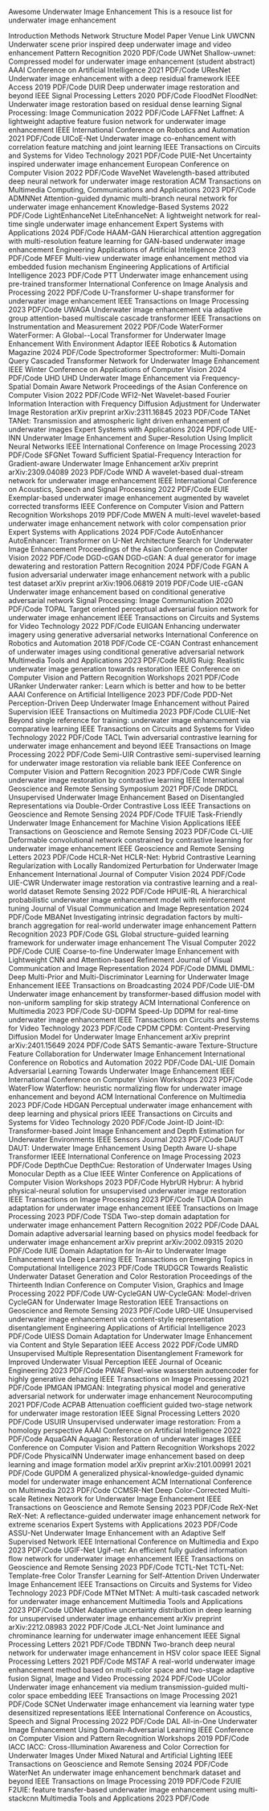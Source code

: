 Awesome Underwater Image Enhancement
This is a resouce list for underwater image enhancement

Introduction
Methods
Network Structure
Model	Paper	Venue	Link
UWCNN	Underwater scene prior inspired deep underwater image and video enhancement	Pattern Recognition 2020	PDF/Code
UWNet	Shallow-uwnet: Compressed model for underwater image enhancement (student abstract)	AAAI Conference on Artificial Intelligence 2021	PDF/Code
UResNet	Underwater image enhancement with a deep residual framework	IEEE Access 2019	PDF/Code
DUIR	Deep underwater image restoration and beyond	IEEE Signal Processing Letters 2020	PDF/Code
FloodNet	FloodNet: Underwater image restoration based on residual dense learning	Signal Processing: Image Communication 2022	PDF/Code
LAFFNet	Laffnet: A lightweight adaptive feature fusion network for underwater image enhancement	IEEE International Conference on Robotics and Automation 2021	PDF/Code
UICoE-Net	Underwater image co-enhancement with correlation feature matching and joint learning	IEEE Transactions on Circuits and Systems for Video Technology 2021	PDF/Code
PUIE-Net	Uncertainty inspired underwater image enhancement	European Conference on Computer Vision 2022	PDF/Code
WaveNet	Wavelength-based attributed deep neural network for underwater image restoration	ACM Transactions on Multimedia Computing, Communications and Applications 2023	PDF/Code
ADMNNet	Attention-guided dynamic multi-branch neural network for underwater image enhancement	Knowledge-Based Systems 2022	PDF/Code
LightEnhanceNet	LiteEnhanceNet: A lightweight network for real-time single underwater image enhancement	Expert Systems with Applications 2024	PDF/Code
HAAM-GAN	Hierarchical attention aggregation with multi-resolution feature learning for GAN-based underwater image enhancement	Engineering Applications of Artificial Intelligence 2023	PDF/Code
MFEF	Multi-view underwater image enhancement method via embedded fusion mechanism	Engineering Applications of Artificial Intelligence 2023	PDF/Code
PTT	Underwater image enhancement using pre-trained transformer	International Conference on Image Analysis and Processing 2022	PDF/Code
U-Transformer	U-shape transformer for underwater image enhancement	IEEE Transactions on Image Processing 2023	PDF/Code
UWAGA	Underwater image enhancement via adaptive group attention-based multiscale cascade transformer	IEEE Transactions on Instrumentation and Measurement 2022	PDF/Code
WaterFormer	WaterFormer: A Global--Local Transformer for Underwater Image Enhancement With Environment Adaptor	IEEE Robotics & Automation Magazine 2024	PDF/Code
Spectroformer	Spectroformer: Multi-Domain Query Cascaded Transformer Network for Underwater Image Enhancement	IEEE Winter Conference on Applications of Computer Vision 2024	PDF/Code
UHD	UHD Underwater Image Enhancement via Frequency-Spatial Domain Aware Network	Proceedings of the Asian Conference on Computer Vision 2022	PDF/Code
WFI2-Net	Wavelet-based Fourier Information Interaction with Frequency Diffusion Adjustment for Underwater Image Restoration	arXiv preprint arXiv:2311.16845 2023	PDF/Code
TANet	TANet: Transmission and atmospheric light driven enhancement of underwater images	Expert Systems with Applications 2024	PDF/Code
UIE-INN	Underwater Image Enhancement and Super-Resolution Using Implicit Neural Networks	IEEE International Conference on Image Processing 2023	PDF/Code
SFGNet	Toward Sufficient Spatial-Frequency Interaction for Gradient-aware Underwater Image Enhancement	arXiv preprint arXiv:2309.04089 2023	PDF/Code
WND	A wavelet-based dual-stream network for underwater image enhancement	IEEE International Conference on Acoustics, Speech and Signal Processing 2022	PDF/Code
EUIE	Exemplar-based underwater image enhancement augmented by wavelet corrected transforms	IEEE Conference on Computer Vision and Pattern Recognition Workshops 2019	PDF/Code
MWEN	A multi-level wavelet-based underwater image enhancement network with color compensation prior	Expert Systems with Applications 2024	PDF/Code
AutoEnhancer	AutoEnhancer: Transformer on U-Net Architecture Search for Underwater Image Enhancement	Proceedings of the Asian Conference on Computer Vision 2022	PDF/Code
DGD-cGAN	DGD-cGAN: A dual generator for image dewatering and restoration	Pattern Recognition 2024	PDF/Code
FGAN	A fusion adversarial underwater image enhancement network with a public test dataset	arXiv preprint arXiv:1906.06819 2019	PDF/Code
UIE-cGAN	Underwater image enhancement based on conditional generative adversarial network	Signal Processing: Image Communication 2020	PDF/Code
TOPAL	Target oriented perceptual adversarial fusion network for underwater image enhancement	IEEE Transactions on Circuits and Systems for Video Technology 2022	PDF/Code
EUIGAN	Enhancing underwater imagery using generative adversarial networks	International Conference on Robotics and Automation 2018	PDF/Code
CE-CGAN	Contrast enhancement of underwater images using conditional generative adversarial network	Multimedia Tools and Applications 2023	PDF/Code
RUIG	Ruig: Realistic underwater image generation towards restoration	IEEE Conference on Computer Vision and Pattern Recognition Workshops 2021	PDF/Code
URanker	Underwater ranker: Learn which is better and how to be better	AAAI Conference on Artificial Intelligence 2023	PDF/Code
PDD-Net	Perception-Driven Deep Underwater Image Enhancement without Paired Supervision	IEEE Transactions on Multimedia 2023	PDF/Code
CLUIE-Net	Beyond single reference for training: underwater image enhancement via comparative learning	IEEE Transactions on Circuits and Systems for Video Technology 2022	PDF/Code
TACL	Twin adversarial contrastive learning for underwater image enhancement and beyond	IEEE Transactions on Image Processing 2022	PDF/Code
Semi-UIR	Contrastive semi-supervised learning for underwater image restoration via reliable bank	IEEE Conference on Computer Vision and Pattern Recognition 2023	PDF/Code
CWR	Single underwater image restoration by contrastive learning	IEEE International Geoscience and Remote Sensing Symposium 2021	PDF/Code
DRDCL	Unsupervised Underwater Image Enhancement Based on Disentangled Representations via Double-Order Contrastive Loss	IEEE Transactions on Geoscience and Remote Sensing 2024	PDF/Code
TFUIE	Task-Friendly Underwater Image Enhancement for Machine Vision Applications	IEEE Transactions on Geoscience and Remote Sensing 2023	PDF/Code
CL-UIE	Deformable convolutional network constrained by contrastive learning for underwater image enhancement	IEEE Geoscience and Remote Sensing Letters 2023	PDF/Code
HCLR-Net	HCLR-Net: Hybrid Contrastive Learning Regularization with Locally Randomized Perturbation for Underwater Image Enhancement	International Journal of Computer Vision 2024	PDF/Code
UIE-CWR	Underwater image restoration via contrastive learning and a real-world dataset	Remote Sensing 2022	PDF/Code
HPUIE-RL	A hierarchical probabilistic underwater image enhancement model with reinforcement tuning	Journal of Visual Communication and Image Representation 2024	PDF/Code
MBANet	Investigating intrinsic degradation factors by multi-branch aggregation for real-world underwater image enhancement	Pattern Recognition 2023	PDF/Code
GSL	Global structure-guided learning framework for underwater image enhancement	The Visual Computer 2022	PDF/Code
CUIE	Coarse-to-fine Underwater Image Enhancement with Lightweight CNN and Attention-based Refinement	Journal of Visual Communication and Image Representation 2024	PDF/Code
DMML	DMML: Deep Multi-Prior and Multi-Discriminator Learning for Underwater Image Enhancement	IEEE Transactions on Broadcasting 2024	PDF/Code
UIE-DM	Underwater image enhancement by transformer-based diffusion model with non-uniform sampling for skip strategy	ACM International Conference on Multimedia 2023	PDF/Code
SU-DDPM	Speed-Up DDPM for real-time underwater image enhancement	IEEE Transactions on Circuits and Systems for Video Technology 2023	PDF/Code
CPDM	CPDM: Content-Preserving Diffusion Model for Underwater Image Enhancement	arXiv preprint arXiv:2401.15649 2024	PDF/Code
SATS	Semantic-aware Texture-Structure Feature Collaboration for Underwater Image Enhancement	International Conference on Robotics and Automation 2022	PDF/Code
DAL-UIE	Domain Adversarial Learning Towards Underwater Image Enhancement	IEEE International Conference on Computer Vision Workshops 2023	PDF/Code
WaterFlow	Waterflow: heuristic normalizing flow for underwater image enhancement and beyond	ACM International Conference on Multimedia 2023	PDF/Code
HDGAN	Perceptual underwater image enhancement with deep learning and physical priors	IEEE Transactions on Circuits and Systems for Video Technology 2020	PDF/Code
Joint-ID	Joint-ID: Transformer-based Joint Image Enhancement and Depth Estimation for Underwater Environments	IEEE Sensors Journal 2023	PDF/Code
DAUT	DAUT: Underwater Image Enhancement Using Depth Aware U-shape Transformer	IEEE International Conference on Image Processing 2023	PDF/Code
DepthCue	DepthCue: Restoration of Underwater Images Using Monocular Depth as a Clue	IEEE Winter Conference on Applications of Computer Vision Workshops 2023	PDF/Code
HybrUR	Hybrur: A hybrid physical-neural solution for unsupervised underwater image restoration	IEEE Transactions on Image Processing 2023	PDF/Code
TUDA	Domain adaptation for underwater image enhancement	IEEE Transactions on Image Processing 2023	PDF/Code
TSDA	Two-step domain adaptation for underwater image enhancement	Pattern Recognition 2022	PDF/Code
DAAL	Domain adaptive adversarial learning based on physics model feedback for underwater image enhancement	arXiv preprint arXiv:2002.09315 2020	PDF/Code
IUIE	Domain Adaptation for In-Air to Underwater Image Enhancement via Deep Learning	IEEE Transactions on Emerging Topics in Computational Intelligence 2023	PDF/Code
TRUDGCR	Towards Realistic Underwater Dataset Generation and Color Restoration	Proceedings of the Thirteenth Indian Conference on Computer Vision, Graphics and Image Processing 2022	PDF/Code
UW-CycleGAN	UW-CycleGAN: Model-driven CycleGAN for Underwater Image Restoration	IEEE Transactions on Geoscience and Remote Sensing 2023	PDF/Code
URD-UIE	Unsupervised underwater image enhancement via content-style representation disentanglement	Engineering Applications of Artificial Intelligence 2023	PDF/Code
UIESS	Domain Adaptation for Underwater Image Enhancement via Content and Style Separation	IEEE Access 2022	PDF/Code
UMRD	Unsupervised Multiple Representation Disentanglement Framework for Improved Underwater Visual Perception	IEEE Journal of Oceanic Engineering 2023	PDF/Code
PWAE	Pixel-wise wasserstein autoencoder for highly generative dehazing	IEEE Transactions on Image Processing 2021	PDF/Code
IPMGAN	IPMGAN: Integrating physical model and generative adversarial network for underwater image enhancement	Neurocomputing 2021	PDF/Code
ACPAB	Attenuation coefficient guided two-stage network for underwater image restoration	IEEE Signal Processing Letters 2020	PDF/Code
USUIR	Unsupervised underwater image restoration: From a homology perspective	AAAI Conference on Artificial Intelligence 2022	PDF/Code
AquaGAN	Aquagan: Restoration of underwater images	IEEE Conference on Computer Vision and Pattern Recognition Workshops 2022	PDF/Code
PhysicalNN	Underwater image enhancement based on deep learning and image formation model	arXiv preprint arXiv:2101.00991 2021	PDF/Code
GUPDM	A generalized physical-knowledge-guided dynamic model for underwater image enhancement	ACM International Conference on Multimedia 2023	PDF/Code
CCMSR-Net	Deep Color-Corrected Multi-scale Retinex Network for Underwater Image Enhancement	IEEE Transactions on Geoscience and Remote Sensing 2023	PDF/Code
ReX-Net	ReX-Net: A reflectance-guided underwater image enhancement network for extreme scenarios	Expert Systems with Applications 2023	PDF/Code
ASSU-Net	Underwater Image Enhancement with an Adaptive Self Supervised Network	IEEE International Conference on Multimedia and Expo 2023	PDF/Code
UGIF-Net	Ugif-net: An efficient fully guided information flow network for underwater image enhancement	IEEE Transactions on Geoscience and Remote Sensing 2023	PDF/Code
TCTL-Net	TCTL-Net: Template-free Color Transfer Learning for Self-Attention Driven Underwater Image Enhancement	IEEE Transactions on Circuits and Systems for Video Technology 2023	PDF/Code
MTNet	MTNet: A multi-task cascaded network for underwater image enhancement	Multimedia Tools and Applications 2023	PDF/Code
UDNet	Adaptive uncertainty distribution in deep learning for unsupervised underwater image enhancement	arXiv preprint arXiv:2212.08983 2022	PDF/Code
JLCL-Net	Joint luminance and chrominance learning for underwater image enhancement	IEEE Signal Processing Letters 2021	PDF/Code
TBDNN	Two-branch deep neural network for underwater image enhancement in HSV color space	IEEE Signal Processing Letters 2021	PDF/Code
MSTAF	A real-world underwater image enhancement method based on multi-color space and two-stage adaptive fusion	Signal, Image and Video Processing 2024	PDF/Code
UColor	Underwater image enhancement via medium transmission-guided multi-color space embedding	IEEE Transactions on Image Processing 2021	PDF/Code
SCNet	Underwater image enhancement via learning water type desensitized representations	IEEE International Conference on Acoustics, Speech and Signal Processing 2022	PDF/Code
DAL	All-in-One Underwater Image Enhancement Using Domain-Adversarial Learning	IEEE Conference on Computer Vision and Pattern Recognition Workshops 2019	PDF/Code
IACC	IACC: Cross-Illumination Awareness and Color Correction for Underwater Images Under Mixed Natural and Artificial Lighting	IEEE Transactions on Geoscience and Remote Sensing 2024	PDF/Code
WaterNet	An underwater image enhancement benchmark dataset and beyond	IEEE Transactions on Image Processing 2019	PDF/Code
F2UIE	F2UIE: feature transfer-based underwater image enhancement using multi-stackcnn	Multimedia Tools and Applications 2023	PDF/Code
